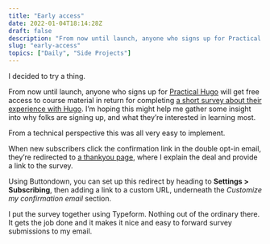 ```yaml
---
title: "Early access"
date: 2022-01-04T18:14:28Z
draft: false
description: "From now until launch, anyone who signs up for Practical Hugo will get free access to course material in return for completing a short survey about their experience with Hugo."
slug: "early-access"
topics: ["Daily", "Side Projects"]
---
```


I decided to try a thing. 

From now until launch, anyone who signs up for [Practical Hugo](https://practicalhugo.com/) will get free access to course material in return for completing [a short survey about their experience with Hugo](https://harrycresswell.typeform.com/to/drSopGck). I’m hoping this might help me gather some insight into why folks are signing up, and what they’re interested in learning most.

From a technical perspective this was all very easy to implement.

When new subscribers click the confirmation link in the double opt-in email, they’re redirected to [a thankyou page](https://practicalhugo.com/thanks/),  where I explain the deal and provide a link to the survey. 

Using Buttondown, you can set up this redirect by heading to **Settings > Subscribing**, then adding a link to a custom URL, underneath the *Customize my confirmation email* section.

I put the survey together using Typeform. Nothing out of the ordinary there. It gets the job done and it makes it nice and easy to forward survey submissions to my email.